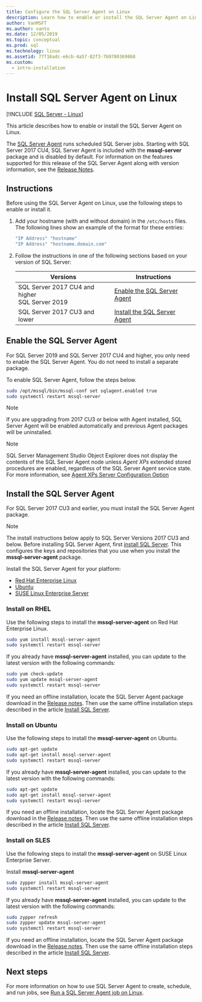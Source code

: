 ```yaml
---
title: Configure the SQL Server Agent on Linux
description: Learn how to enable or install the SQL Server Agent on Linux. Starting with SQL Server 2017 CU4, SQL Server Agent is included with the mssql-server package.
author: VanMSFT
ms.author: vanto
ms.date: 12/05/2019
ms.topic: conceptual
ms.prod: sql
ms.technology: linux
ms.assetid: 77f16adc-e6cb-4a57-82f3-7b9780369868
ms.custom:
  - intro-installation
---
```


# Install SQL Server Agent on Linux

[!INCLUDE [SQL Server - Linux](../includes/applies-to-version/sql-linux.md)]

This article describes how to enable or install the SQL Server Agent on Linux.

The [SQL Server Agent](../ssms/agent/sql-server-agent.md) runs scheduled SQL Server jobs. Starting with SQL Server 2017 CU4, SQL Server Agent is included with the **mssql-server** package and is disabled by default. For information on the features supported for this release of the SQL Server Agent along with version information, see the [Release Notes](sql-server-linux-release-notes.md).

## Instructions

Before using the SQL Server Agent on Linux, use the following steps to enable or install it.

1. Add your hostname (with and without domain) in the `/etc/hosts` files. The following lines show an example of the format for these entries:

   ```bash
   "IP Address" "hostname"
   "IP Address" "hostname.domain.com"
   ```

1. Follow the instructions in one of the following sections based on your version of SQL Server:

   | Versions | Instructions |
   |---|---|
   | SQL Server 2017 CU4 and higher</br>SQL Server 2019 | [Enable the SQL Server Agent](#EnableAgentAfterCU4) |
   | SQL Server 2017 CU3 and lower | [Install the SQL Server Agent](#InstallAgentBelowCU4) |

## <a id="EnableAgentAfterCU4"></a>Enable the SQL Server Agent

For SQL Server 2019 and SQL Server 2017 CU4 and higher, you only need to enable the SQL Server Agent. You do not need to install a separate package.

To enable SQL Server Agent, follow the steps below.

```bash
sudo /opt/mssql/bin/mssql-conf set sqlagent.enabled true 
sudo systemctl restart mssql-server
```

> [!NOTE]
> If you are upgrading from 2017 CU3 or below with Agent installed, SQL Server Agent will be enabled automatically and previous Agent packages will be uninstalled.  

> [!NOTE]
> SQL Server Management Studio Object Explorer does not display the contents of the SQL Server Agent node unless *Agent XPs* extended stored procedures are enabled, regardless of the SQL Server Agent service state. For more information, see [Agent XPs Server Configuration Option](/sql/database-engine/configure-windows/agent-xps-server-configuration-option)

## <a name="InstallAgentBelowCU4"></a>Install the SQL Server Agent

For SQL Server 2017 CU3 and earlier, you must install the SQL Server Agent package.

> [!NOTE]
> The install instructions below apply to SQL Server Versions 2017 CU3 and below. Before installing SQL Server Agent, first [install SQL Server](sql-server-linux-setup.md#platforms). This configures the keys and repositories that you use when you install the **mssql-server-agent** package.

Install the SQL Server Agent for your platform:
- [Red Hat Enterprise Linux](#RHEL)
- [Ubuntu](#ubuntu)
- [SUSE Linux Enterprise Server](#SLES)

### <a name="RHEL">Install on RHEL</a>

Use the following steps to install the **mssql-server-agent** on Red Hat Enterprise Linux. 

```bash
sudo yum install mssql-server-agent
sudo systemctl restart mssql-server
```

If you already have **mssql-server-agent** installed, you can update to the latest version with the following commands:

```bash
sudo yum check-update
sudo yum update mssql-server-agent
sudo systemctl restart mssql-server
```

If you need an offline installation, locate the SQL Server Agent package download in the [Release notes](sql-server-linux-release-notes.md). Then use the same offline installation steps described in the article [Install SQL Server](sql-server-linux-setup.md#offline).

### <a name="ubuntu">Install on Ubuntu</a>

Use the following steps to install the **mssql-server-agent** on Ubuntu. 

```bash
sudo apt-get update 
sudo apt-get install mssql-server-agent
sudo systemctl restart mssql-server
```

If you already have **mssql-server-agent** installed, you can update to the latest version with the following commands:

```bash
sudo apt-get update 
sudo apt-get install mssql-server-agent
sudo systemctl restart mssql-server
```

If you need an offline installation, locate the SQL Server Agent package download in the [Release notes](sql-server-linux-release-notes.md). Then use the same offline installation steps described in the article [Install SQL Server](sql-server-linux-setup.md#offline).

### <a name="SLES">Install on SLES</a>

Use the following steps to install the **mssql-server-agent** on SUSE Linux Enterprise Server. 

Install **mssql-server-agent** 

```bash
sudo zypper install mssql-server-agent
sudo systemctl restart mssql-server
```

If you already have **mssql-server-agent** installed, you can update to the latest version with the following commands:

```bash
sudo zypper refresh
sudo zypper update mssql-server-agent
sudo systemctl restart mssql-server
```

If you need an offline installation, locate the SQL Server Agent package download in the [Release notes](sql-server-linux-release-notes.md). Then use the same offline installation steps described in the article [Install SQL Server](sql-server-linux-setup.md#offline).

## Next steps
For more information on how to use SQL Server Agent to create, schedule, and run jobs, see [Run a SQL Server Agent job on Linux](sql-server-linux-run-sql-server-agent-job.md).
